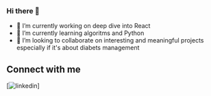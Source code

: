 ### Hi there 👋


- 🔭 I’m currently working on deep dive into React
- 🌱 I’m currently learning algoritms and Python
- 👯 I’m looking to collaborate on interesting and meaningful projects especially if it's about diabets management

<!--
**szaster/szaster** is a ✨ _special_ ✨ repository because its `README.md` (this file) appears on your GitHub profile.

Here are some ideas to get you started:


- 💬 Ask me about ...
- 📫 How to reach me: ...
- 😄 Pronouns: ...
- ⚡ Fun fact: ...
-->


## Connect with me

[![linkedin](https://www.linkedin.com/in/svitlana-zaster-77a9a06b/)]
